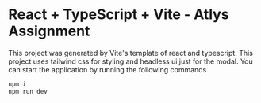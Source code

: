 # React + TypeScript + Vite - Atlys Assignment

This project was generated by Vite's template of react and typescript. This project
uses tailwind css for styling and headless ui just for the modal. You can start the
application by running the following commands

```sh
npm i
npm run dev
```
